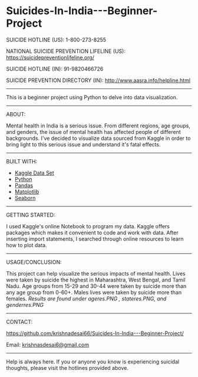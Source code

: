 # Suicides-In-India---Beginner-Project

SUICIDE HOTLINE (US): 1-800-273-8255

NATIONAL SUICIDE PREVENTION LIFELINE (US): https://suicidepreventionlifeline.org/

SUICIDE HOTLINE (IN): 91-9820466726 

SUICIDE PREVENTION DIRECTORY (IN): http://www.aasra.info/helpline.html
_______________________________________________________________________________________________________


This is a beginner project using Python to delve into data visualization. 

_______________________________________________________________________________________________________


ABOUT:

Mental health in India is a serious issue. From different regions, age groups, and genders, the issue of mental health has affected people of different 
backgrounds. I've decided to visualize data sourced from Kaggle in order to bring light to this serious issue and understand it's fatal effects. 


_______________________________________________________________________________________________________


BUILT WITH:

- [Kaggle Data Set](https://www.kaggle.com/rajanand/suicides-in-india)
- [Python](https://www.python.org/)
- [Pandas](https://pandas.pydata.org/)
- [Matplotlib](https://matplotlib.org/)
- [Seaborn](https://seaborn.pydata.org/)


_______________________________________________________________________________________________________


GETTING STARTED:

I used Kaggle's online Notebook to program my data. Kaggle offers packages which makes it convenient to code and work with data. After inserting import statements, I searched
through online resources to learn how to plot data. 


_______________________________________________________________________________________________________


USAGE/CONCLUSION:

This project can help visualize the serious impacts of mental health. Lives were taken by suicide the highest in Maharashtra, West Bengal, and Tamil Nadu. Age groups
from 15-29 and 30-44 were taken by suicide more than any age group from 0-60+. Males lives were taken by suicide more than females. 
*Results are found under ageres.PNG , stateres.PNG, and genderres.PNG*


_______________________________________________________________________________________________________


CONTACT: 

https://github.com/krishnadesai66/Suicides-In-India---Beginner-Project/

Email: krishnasdesai6@gmail.com

_______________________________________________________________________________________________________

Help is always here.  If you or anyone you know is experiencing suicidal thoughts, please visit the hotlines provided above. 
